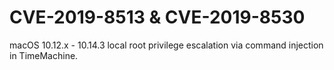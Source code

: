 # CVE-2019-8513 & CVE-2019-8530

macOS 10.12.x - 10.14.3 local root privilege escalation via command injection in TimeMachine.
